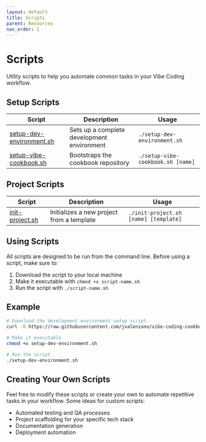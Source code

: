 ```yaml
---
layout: default
title: Scripts
parent: Resources
nav_order: 1
---
```


# Scripts

Utility scripts to help you automate common tasks in your Vibe Coding workflow.

## Setup Scripts

| Script | Description | Usage |
|--------|-------------|-------|
| [setup-dev-environment.sh](https://github.com/jvalenzano/vibe-coding-cookbook/blob/main/scripts/setup-dev-environment.sh) | Sets up a complete development environment | `./setup-dev-environment.sh` |
| [setup-vibe-cookbook.sh](https://github.com/jvalenzano/vibe-coding-cookbook/blob/main/scripts/setup-vibe-cookbook.sh) | Bootstraps the cookbook repository | `./setup-vibe-cookbook.sh [name]` |

## Project Scripts

| Script | Description | Usage |
|--------|-------------|-------|
| [init-project.sh](https://github.com/jvalenzano/vibe-coding-cookbook/blob/main/scripts/init-project.sh) | Initializes a new project from a template | `./init-project.sh [name] [template]` |

## Using Scripts

All scripts are designed to be run from the command line. Before using a script, make sure to:

1. Download the script to your local machine
2. Make it executable with `chmod +x script-name.sh`
3. Run the script with `./script-name.sh`

## Example

```bash
# Download the development environment setup script
curl -O https://raw.githubusercontent.com/jvalenzano/vibe-coding-cookbook/main/scripts/setup-dev-environment.sh

# Make it executable
chmod +x setup-dev-environment.sh

# Run the script
./setup-dev-environment.sh
```

## Creating Your Own Scripts

Feel free to modify these scripts or create your own to automate repetitive tasks in your workflow. Some ideas for custom scripts:

- Automated testing and QA processes
- Project scaffolding for your specific tech stack
- Documentation generation
- Deployment automation
